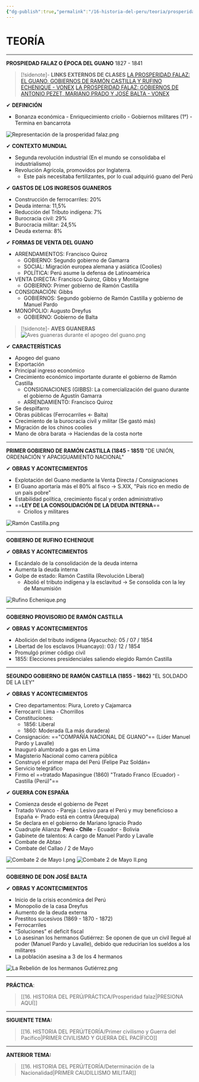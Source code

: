 ```yaml
---
{"dg-publish":true,"permalink":"/16-historia-del-peru/teoria/prosperidad-falaz/","tags":["Historia","Teoría"]}
---
```


# TEORÍA
---
**PROSPIEDAD FALAZ O ÉPOCA DEL GUANO**
1827 - 1841

>[!sidenote]- **LINKS EXTERNOS DE CLASES**
>[LA PROSPERIDAD FALAZ: EL GUANO, GOBIERNOS DE RAMÓN CASTILLA Y RUFINO ECHENIQUE - VONEX](https://youtu.be/9Z7JXSAGvCc?si=OPDxfBmp2Dk1z-nX)
>[LA PROSPERIDAD FALAZ: GOBIERNOS DE ANTONIO PEZET, MARIANO PRADO Y JOSÉ BALTA - VONEX](https://youtu.be/WapWia46_4w?si=31JXsVTnsMI3OqjF)

✔ **DEFINICIÓN**
- Bonanza económica - Enriquecimiento criollo - Gobiernos militares (1°) - Termina en bancarrota

![Representación de la prosperidad  falaz.png](/img/user/1.%20ELEMENTOS%20GR%C3%81FICOS/Representaci%C3%B3n%20de%20la%20prosperidad%20%20falaz.png)

✔ **CONTEXTO MUNDIAL**
- Segunda revolución industrial (En el mundo se consolidaba el industrialismo)
- Revolución Agrícola, promovidos por Inglaterra. 
	- Este país necesitaba fertilizantes, por lo cual adquirió guano del Perú

✔ **GASTOS DE LOS INGRESOS GUANEROS** 
- Construcción de ferrocarriles: 20%
- Deuda interna: 11,5%
- Reducción del Tributo indígena: 7%
- Burocracia civil: 29%
- Burocracia militar: 24,5%
- Deuda externa: 8%

✔ **FORMAS DE VENTA DEL GUANO** 
- ARRENDAMIENTOS: Francisco Quiroz
	- GOBIERNO: Segundo gobierno de Gamarra 
	- SOCIAL: Migración europea alemana y asiática (Coolies)
	- POLÍTICA: Perú asume la defensa de Latinoamérica
- VENTA DIRECTA: Francisco Quiroz, Gibbs y Montaigne
	- GOBIERNO: Primer gobierno de Ramón Castilla
- CONSIGNACIÓN: Gibbs 
	- GOBIERNOS: Segundo gobierno de Ramón Castilla y gobierno de Manuel Pardo
- MONOPOLIO: Augusto Dreyfus 
	- GOBIERNO: Gobierno de Balta

>[!sidenote]- **AVES GUANERAS** 
![Aves guaneras durante el apogeo del guano.png](/img/user/1.%20ELEMENTOS%20GR%C3%81FICOS/Aves%20guaneras%20durante%20el%20apogeo%20del%20guano.png)

✔ **CARACTERÍSTICAS**
- Apogeo del guano
- Exportación
- Principal ingreso económico
- Crecimiento económico importante durante el gobierno de Ramón Castilla
	- CONSIGNACIONES (GIBBS): La comercialización del guano durante el gobierno de Agustín Gamarra
	- ARRENDAMIENTO: Francisco Quiroz
- Se despilfarro
- Obras públicas (Ferrocarriles ← Balta)
- Crecimiento de la burocracia civil y militar (Se gastó más)
- Migración de los chinos coolies
- Mano de obra barata → Haciendas de la costa norte

---
**PRIMER GOBIERNO DE RAMÓN CASTILLA (1845 - 1851)** 
"DE UNIÓN, ORDENACIÓN Y APACIGUAMIENTO NACIONAL"

✔ **OBRAS Y ACONTECIMIENTOS** 
- Explotación del Guano mediante la Venta Directa / Consignaciones
- El Guano aportaría más el 80% al fisco → S.XIX, "País rico en medio de un país pobre"
- Estabilidad política, crecimiento fiscal y orden administrativo
- ==**LEY DE LA CONSOLIDACIÓN DE LA DEUDA INTERNA**==
	- Criollos y militares

![Ramón Castilla.png](/img/user/1.%20ELEMENTOS%20GR%C3%81FICOS/Ram%C3%B3n%20Castilla.png)

---
**GOBIERNO DE RUFINO ECHENIQUE** 

✔ **OBRAS Y ACONTECIMIENTOS** 
- Escándalo de la consolidación de la deuda interna
- Aumenta la deuda interna
- Golpe de estado: Ramón Castilla (Revolución Liberal)
	- Abolió el tributo indígena y la esclavitud → Se consolida con la ley de Manumisión

![Rufino Echenique.png](/img/user/1.%20ELEMENTOS%20GR%C3%81FICOS/Rufino%20Echenique.png)

---
**GOBIERNO PROVISORIO DE RAMÓN CASTILLA** 

✔ **OBRAS Y ACONTECIMIENTOS** 
- Abolición del tributo indígena (Ayacucho): 05 / 07 / 1854
- Libertad de los esclavos (Huancayo): 03 / 12 / 1854
- Promulgó primer código civil 
- 1855: Elecciones presidenciales saliendo elegido Ramón Castilla

---
**SEGUNDO GOBIERNO DE RAMÓN CASTILLA (1855 - 1862)**
"EL SOLDADO DE LA LEY" 

✔ **OBRAS Y ACONTECIMIENTOS** 
- Creo departamentos: Piura, Loreto y Cajamarca
- Ferrocarril: Lima - Chorrillos
- Constituciones:
	- 1856: Liberal
	- 1860: Moderada (La más duradera)
- Consignación: =="COMPAÑÍA NACIONAL DE GUANO"== (Líder Manuel Pardo y Lavalle)
- Inauguró alumbrado a gas en Lima
- Magisterio Nacional como carrera pública
- Construyó el primer mapa del Perú (Felipe Paz Soldán=
- Servicio telegráfico
- Firmo el ==tratado Mapasingue (1860) "Tratado Franco (Ecuador) - Castilla (Perú)"==

✔ **GUERRA CON ESPAÑA**
- Comienza desde el gobierno de Pezet
- Tratado Vivanco - Pareja : Lesivo para el Perú y muy beneficioso a España ← Prado está en contra (Arequipa)
- Se declara en el gobierno de Mariano Ignacio Prado
- Cuadruple Alianza: **Perú - Chile** - Ecuador - Bolivia
- Gabinete de talentos: A cargo de Manuel Pardo y Lavalle
- Combate de Abtao
- Combate del Callao / 2 de Mayo

![Combate 2 de Mayo I.png](/img/user/1.%20ELEMENTOS%20GR%C3%81FICOS/Combate%202%20de%20Mayo%20I.png)
![Combate 2 de Mayo II.png](/img/user/1.%20ELEMENTOS%20GR%C3%81FICOS/Combate%202%20de%20Mayo%20II.png)

---
**GOBIERNO DE DON JOSÉ BALTA** 

✔ **OBRAS Y ACONTECIMIENTOS** 
- Inicio de la crisis económica del Perú
- Monopolio de la casa Dreyfus
- Aumento de la deuda externa
- Prestitos sucesivos (1869 - 1870 - 1872)
- Ferrocarriles
- “Soluciones” el deficit fiscal
- Lo asesinan los hermanos Gutiérrez: Se oponen de que un civil llegué al poder (Manuel Pardo y Lavalle), debido que reducirían los sueldos a los militares
- La población asesina a 3 de los 4 hermanos

![La Rebelión de los hermanos Gutiérrez.png](/img/user/1.%20ELEMENTOS%20GR%C3%81FICOS/La%20Rebeli%C3%B3n%20de%20los%20hermanos%20Guti%C3%A9rrez.png)

---
**PRÁCTICA**:
>[[16. HISTORIA DEL PERÚ/PRÁCTICA/Prosperidad falaz\|PRESIONA AQUÍ]]

---
**SIGUIENTE TEMA:** 
>[[16. HISTORIA DEL PERÚ/TEORÍA/Primer civilismo y Guerra del Pacífico\|PRIMER CIVILISMO Y GUERRA DEL PACÍFICO]]

---
**ANTERIOR TEMA:**
>[[16. HISTORIA DEL PERÚ/TEORÍA/Determinación de la Nacionalidad\|PRIMER CAUDILLISMO MILITAR]]
